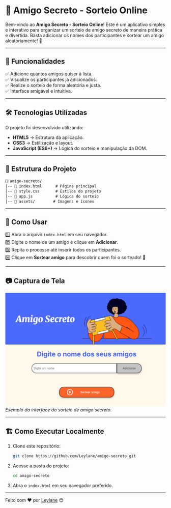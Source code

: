 # 🎁 Amigo Secreto - Sorteio Online

Bem-vindo ao **Amigo Secreto - Sorteio Online**! Este é um aplicativo simples e interativo para organizar um sorteio de amigo secreto de maneira prática e divertida. Basta adicionar os nomes dos participantes e sortear um amigo aleatoriamente! 🎉

---

## 🚀 Funcionalidades

✅ Adicione quantos amigos quiser à lista.  
✅ Visualize os participantes já adicionados.  
✅ Realize o sorteio de forma aleatória e justa.  
✅ Interface amigável e intuitiva.  

---

## 🛠️ Tecnologias Utilizadas

O projeto foi desenvolvido utilizando:

- **HTML5** → Estrutura da aplicação.
- **CSS3** → Estilização e layout.
- **JavaScript (ES6+)** → Lógica do sorteio e manipulação da DOM.

---

## 📂 Estrutura do Projeto

```
📂 amigo-secreto/
│-- 📄 index.html      # Página principal
│-- 📄 style.css       # Estilos do projeto
│-- 📄 app.js          # Lógica do sorteio
│-- 📂 assets/        # Imagens e ícones
```

---

## 🎲 Como Usar

1️⃣ Abra o arquivo `index.html` em seu navegador.  
2️⃣ Digite o nome de um amigo e clique em **Adicionar**.  
3️⃣ Repita o processo até inserir todos os participantes.  
4️⃣ Clique em **Sortear amigo** para descobrir quem foi o sorteado! 🎉  

---

## 📷 Captura de Tela

![Interface do aplicativo](assets/interface.png)  
*Exemplo da interface do sorteio de amigo secreto.*

---

## 🏗️ Como Executar Localmente

1. Clone este repositório:
   ```sh
   git clone https://github.com/Leylane/amigo-secreto.git
   ```
2. Acesse a pasta do projeto:
   ```sh
   cd amigo-secreto
   ```
3. Abra o `index.html` em seu navegador preferido.

---


Feito com ❤️ por [Leylane](https://github.com/Leylane) 😊

